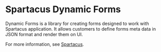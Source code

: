 # Spartacus Dynamic Forms

Dynamic Forms is a library for creating forms designed to work with Spartacus application.
It allows customers to define forms meta data in JSON format and render them on UI.

For more information, see [Spartacus](https://sap.github.io/spartacus-docs/dynamicforms).
